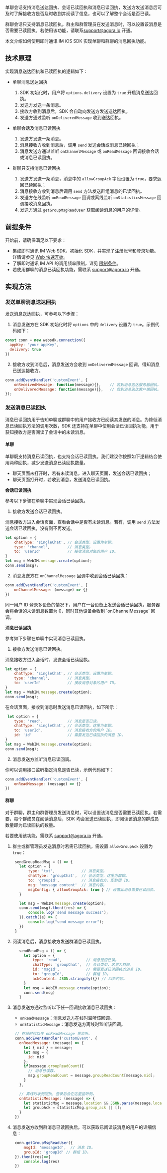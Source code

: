 单聊会话支持消息送达回执、会话已读回执和消息已读回执，发送方发送消息后可及时了解接收方是否及时收到并阅读了信息，也可以了解整个会话是否已读。

群聊会话只支持消息已读回执。群主和群管理员在发送消息时，可以设置该消息是否需要已读回执。若使用该功能，请联系[support@agora.io](mailto:support@agora.io) 开通。

本文介绍如何使用即时通讯 IM iOS SDK 实现单聊和群聊的消息回执功能。

## 技术原理

实现消息送达回执和已读回执的逻辑如下：

- 单聊消息送达回执

  1. SDK 初始化时，用户将 `options.delivery` 设置为 `true` 开启消息送达回执。
  2. 发送方发送一条消息。
  3. 接收方收到消息后，SDK 会自动向发送方发送送达回执。
  4. 发送方通过监听 `onDeliveredMessage` 收到送达回执。

- 单聊会话及消息已读回执
  1. 发送方发送一条消息。
  2. 消息接收方收到消息后，调用 `send` 发送会话或消息已读回执；
  3. 消息发送方通过监听 `onChannelMessage` 或 `onReadMessage` 回调接收会话或消息已读回执。

- 群聊只支持消息已读回执
  1. 发送方发送一条消息，消息中的 `allowGroupAck` 字段设置为 `true`，要求返回已读回执；
  2. 消息接收方收到消息后调用 `send` 方法发送群组消息的已读回执。
  3. 发送方在线监听 `onReadMessage` 回调或离线监听 `onStatisticsMessage` 回调接收消息回执。
  4. 发送方通过 `getGroupMsgReadUser` 获取阅读消息的用户的详情。

## 前提条件

开始前，请确保满足以下要求：

- 集成即时通讯 IM Web SDK，初始化 SDK，并实现了注册账号和登录功能。详情请参见 [Web 快速开始](./agora_chat_get_started_web)。
- 了解即时通讯 IM API 的调用频率限制，详见 [限制条件](./agora_chat_limitation)。
- 若使用群聊的消息已读回执功能，需联系 [support@agora.io](mailto:support@agora.io) 开通。

## 实现方法

### 发送单聊消息送达回执

发送消息送达回执，可参考以下步骤：

1. 消息发送方在 SDK 初始化时将 `options` 中的 `delivery` 设置为 `true`。示例代码如下：

```javascript
const conn = new websdk.connection({
  appKey: "your appKey",
  delivery: true
})
```

2. 接收方收到消息后，消息发送方会收到 `onDeliveredMessage` 回调，得知消息已送达接收方。

```javascript
conn.addEventHandler('customEvent', {
    onReceivedMessage: function(message){},    // 收到消息送达服务器回执。
    onDeliveredMessage: function(message){},   // 收到消息送达客户端回执。
});
```

### 发送消息已读回执

消息已读回执用于告知单聊或群聊中的用户接收方已阅读其发送的消息。为降低消息已读回执方法的调用次数，SDK 还支持在单聊中使用会话已读回执功能，用于获知接收方是否阅读了会话中的未读消息。

#### 单聊

单聊既支持消息已读回执，也支持会话已读回执。我们建议你按照如下逻辑结合使用两种回执，减少发送消息已读回执数量。

- 聊天页面未打开时，若有未读消息，进入聊天页面，发送会话已读回执；
- 聊天页面打开时，若收到消息，发送消息已读回执。

**会话已读回执**

参考以下步骤在单聊中实现会话已读回执。

1. 接收方发送会话已读回执。

消息接收方进入会话页面，查看会话中是否有未读消息。若有，调用 `send` 方法发送会话已读回执，没有则不再发送。

```javascript
let option = {
    chatType: 'singleChat', // 会话类型，设置为单聊。
    type: 'channel',        // 消息类型。
    to: 'userId'            // 接收消息对象的用户 ID。
}
let msg = WebIM.message.create(option);
conn.send(msg);
```

2. 消息发送方在 `onChannelMessage` 回调中收到会话已读回执：

```javascript
conn.addEventHandler('customEvent', {
    onChannelMessage: (message) => {}
})
```

<div class="alert info">同一用户 ID 登录多设备的情况下，用户在一台设备上发送会话已读回执，服务器会将会话的未读消息数置为 0，同时其他设备会收到 `onChannelMessage` 回调。</div>

**消息已读回执**

参考如下步骤在单聊中实现消息已读回执。

1. 接收方发送消息已读回执。

消息接收方进入会话时，发送会话已读回执。

```javascript
let option = {
    chatType: 'singleChat', // 会话类型，设置为单聊。
    type: 'channel',        // 消息类型。
    to: 'userId'            // 接收消息对象的用户 ID。
}
let msg = WebIM.message.create(option);
conn.send(msg);
```

在会话页面，接收到消息时发送消息已读回执，如下所示：

```javascript
 let option = {
    type: 'read',           // 消息是否已读。
    chatType: 'singleChat', // 会话类型，这里为单聊。
    to: 'userId',           // 消息接收方的用户 ID。
    id: 'id'                // 需要发送已读回执的消息 ID。
}
let msg = WebIM.message.create(option);
conn.send(msg);
```

2. 消息发送方监听消息已读回调。

你可以调用接口监听指定消息是否已读，示例代码如下：

```javascript
conn.addEventHandler('customEvent', {
    onReadMessage: (message) => {}
})
```
#### 群聊

对于群聊，群主和群管理员发送消息时，可以设置该消息是否需要已读回执。若需要，每个群成员在阅读消息后，SDK 均会发送已读回执，即阅读该消息的群成员数量即为已读回执的数量。

若要使用该功能，需联系 [support@agora.io](mailto:support@agora.io) 开通。

1. 群主或群管理员发送消息时若需已读回执，需设置 `allowGroupAck` 设置为 `true`：

   ```javascript
    sendGroupReadMsg = () => {
      let option = {
          type: 'txt',            // 消息类型。
          chatType: 'groupChat',  // 会话类型，这里为群聊。
          to: 'groupId',          // 消息接收方，即群组 ID。
          msg: 'message content'  // 消息内容。
          msgConfig: { allowGroupAck: true } // 设置此消息需要已读回执。
      }

      let msg = WebIM.message.create(option);
      conn.send(msg).then((res) => {
          console.log('send message success');
      }).catch((e) => {
          console.log("send message error");
      })
    }
   ```

2. 阅读消息后，消息接收方发送群消息已读回执。

   ```javascript
      sendReadMsg = () => {
        let option = {
            type: 'read',           // 消息是否已读。
            chatType: 'groupChat',  // 会话类型，这里为群聊。
            id: 'msgId',            // 需要发送已读回执的消息 ID。
            to: 'groupId',          // 群组 ID。
            ackContent: JSON.stringify({}) // 回执内容。
        }
        let msg = WebIM.message.create(option);
        conn.send(msg)
      }
   ```

3. 消息发送方通过监听以下任一回调接收消息已读回执：

   - `onReadMessage`：消息发送方在线时监听该回调。
   - `onStatisticMessage`：消息发送方离线时监听该回调。

   ```javascript
    // 在线时可以在 onReadMessage 里监听。
    conn.addEventHandler('customEvent', {
      onReadMessage: (message) => {
        let { mid } = message;
        let msg = {
          id: mid
        };
        if(message.groupReadCount){
          // 消息已读数。
          msg.groupReadCount = message.groupReadCount[message.mid];
        }
      },

      // 离线时收到回执，登录后会在这里监听到。
      onStatisticMessage: (message) => {
        let statisticMsg = message.location && JSON.parse(message.location);
        let groupAck = statisticMsg.group_ack || [];
      }
    })
   ```

4. 消息发送方收到群消息已读回执后，可以获取已阅读该消息的用户的详细信息：

   ```javascript
    conn.getGroupMsgReadUser({
        msgId: 'messageId',  // 消息 ID。
        groupId: 'groupId' // 群组 ID。
    }).then((res)=>{
        console.log(res)
    })
   ```